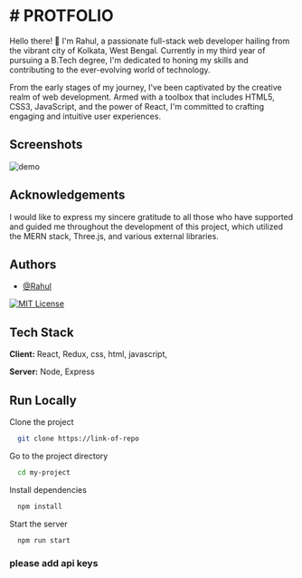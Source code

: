
# # PROTFOLIO 

Hello there! 👋 I'm Rahul, a passionate full-stack web developer hailing from the vibrant city of Kolkata, West Bengal. Currently in my third year of pursuing a B.Tech degree, I'm dedicated to honing my skills and contributing to the ever-evolving world of technology.

From the early stages of my journey, I've been captivated by the creative realm of web development. Armed with a toolbox that includes HTML5, CSS3, JavaScript, and the power of React, I'm committed to crafting engaging and intuitive user experiences.
## Screenshots

![demo]()


## Acknowledgements

I would like to express my sincere gratitude to all those who have supported and guided me throughout the development of this project, which utilized the MERN stack, Three.js, and various external libraries. 

## Authors

- [@Rahul](https://github.com/RAHUL956777)





[![MIT License](https://img.shields.io/badge/License-MIT-green.svg)](https://choosealicense.com/licenses/mit/)






## Tech Stack

**Client:** React, Redux, css, html, javascript, 

**Server:** Node, Express


## Run Locally

Clone the project

```bash
  git clone https://link-of-repo
```

Go to the project directory

```bash
  cd my-project
```

Install dependencies

```bash
  npm install
```

Start the server

```bash
  npm run start
```

###  please add api keys


